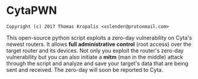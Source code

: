 # CytaPWN
```
Copyright (c) 2017 Thomas Kropalis <xslender@protonmail.com>
```
This open-source python script exploits a zero-day vulnerability on Cyta's newest routers. It allows **full administrative control** (root access) over the target router and its devices. Not only you exploit the router's zero-day vulnerability but you can also initiate a **mitm** (man in the middle) attack through the script and analyze and save your target's data that are being sent and received. The zero-day will soon be reported to Cyta.

